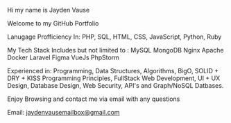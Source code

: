 Hi my name is Jayden Vause

Welcome to my GitHub Portfolio

Lanugage Profficiency In: PHP, SQL, HTML, CSS, JavaScript, Python, Ruby

My Tech Stack Includes but not limited to : MySQL MongoDB Nginx Apache Docker Laravel Figma VueJs PhpStorm

Experienced in: Programming, Data Structures, Algorithms, BigO, SOLID + DRY + KISS Programming Principles, FullStack Web Development, UI + UX Design, Database Design, Web Security, API's and Graph/NoSQL Datbases.

Enjoy Browsing and contact me via email with any questions

Email: jaydenvausemailbox@gmail.com
